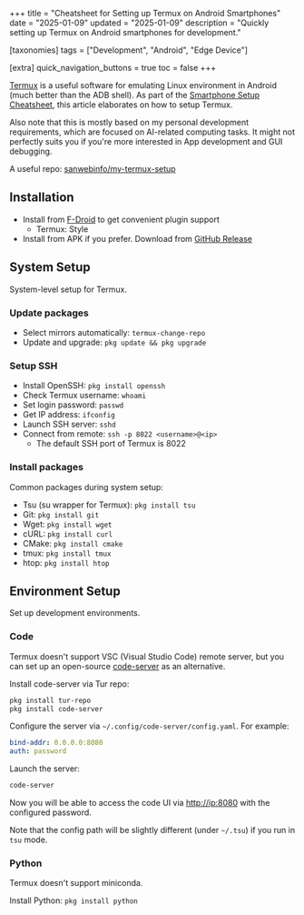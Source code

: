 +++
title = "Cheatsheet for Setting up Termux on Android Smartphones"
date = "2025-01-09"
updated = "2025-01-09"
description = "Quickly setting up Termux on Android smartphones for development."

[taxonomies]
tags = ["Development", "Android", "Edge Device"]

[extra]
quick_navigation_buttons = true
toc = false
+++

[Termux](https://termux.dev/en/) is a useful software for emulating Linux environment in Android (much better than the ADB shell). As part of the [Smartphone Setup Cheatsheet](https://xxxxyu.github.io/blog/articles/smartphone-setup-cheatsheet/), this article elaborates on how to setup Termux.

Also note that this is mostly based on my personal development requirements, which are focused on AI-related computing tasks. It might not perfectly suits you if you're more interested in App development and GUI debugging.

A useful repo: [sanwebinfo/my-termux-setup](https://github.com/sanwebinfo/my-termux-setup)

## Installation

- Install from [F-Droid](https://f-droid.org/) to get convenient plugin support
  - Termux: Style
- Install from APK if you prefer. Download from [GitHub Release](https://github.com/termux/termux-app/releases)

## System Setup

System-level setup for Termux.

### Update packages

- Select mirrors automatically: `termux-change-repo`
- Update and upgrade: `pkg update && pkg upgrade`

### Setup SSH

- Install OpenSSH: `pkg install openssh`
- Check Termux username: `whoami`
- Set login password: `passwd`
- Get IP address: `ifconfig`
- Launch SSH server: `sshd`
- Connect from remote: `ssh -p 8022 <username>@<ip>`
  - The default SSH port of Termux is 8022

### Install packages

Common packages during system setup:

- Tsu (su wrapper for Termux): `pkg install tsu`
- Git: `pkg install git`
- Wget: `pkg install wget`
- cURL: `pkg install curl`
- CMake: `pkg install cmake`
- tmux: `pkg install tmux`
- htop: `pkg install htop`

## Environment Setup

Set up development environments.

### Code

Termux doesn't support VSC (Visual Studio Code) remote server, but you can set up an open-source [code-server](https://github.com/coder/code-server) as an alternative.

Install code-server via Tur repo:

```sh
pkg install tur-repo
pkg install code-server
```

Configure the server via `~/.config/code-server/config.yaml`. For example:

```yaml
bind-addr: 0.0.0.0:8080
auth: password
```

Launch the server:

```sh
code-server
```

Now you will be able to access the code UI via <http://ip:8080> with the configured password.

Note that the config path will be slightly different (under `~/.tsu`) if you run in `tsu` mode.

### Python

Termux doesn't support miniconda.

Install Python: `pkg install python`
